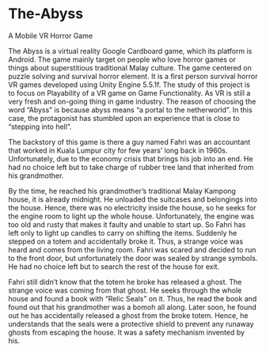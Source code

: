 # The-Abyss
A Mobile VR Horror Game

The Abyss is a virtual reality Google Cardboard game, which its platform is Android. 
The game mainly target on people who love horror games or things about superstitious traditional Malay culture. 
The game centered on puzzle solving and survival horror element. 
It is a first person survival horror VR games developed using Unity Engine 5.5.1f. 
The study of this project is to focus on Playability of a VR game on Game Functionality. 
As VR is still a very fresh and on-going thing in game industry. 
The reason of choosing the word “Abyss” is because abyss means “a portal to the netherworld”. 
In this case, the protagonist has stumbled upon an experience that is close to “stepping into hell”. 

The backstory of this game is there a guy named Fahri was an accountant that worked in Kuala Lumpur city for few years’ long back in 1960s.
Unfortunately, due to the economy crisis that brings his job into an end. 
He had no choice left but to take charge of rubber tree land that inherited from his grandmother. 

By the time, he reached his grandmother’s traditional Malay Kampong house, it is already midnight. 
He unloaded the suitcases and belongings into the house. 
Hence, there was no electricity inside the house, so he seeks for the engine room to light up the whole house. 
Unfortunately, the engine was too old and rusty that makes it faulty and unable to start up. 
So Fahri has left only to light up candles to carry on shifting the items. Suddenly he stepped on a totem and accidentally broke it. 
Thus, a strange voice was heard and comes from the living room. 
Fahri was scared and decided to run to the front door, but unfortunately the door was sealed by strange symbols.
He had no choice left but to search the rest of the house for exit. 

Fahri still didn’t know that the totem he broke has released a ghost. 
The strange voice was coming from that ghost. He seeks through the whole house and found a book with “Relic Seals” on it. 
Thus, he read the book and found out that his grandmother was a bomoh all along. 
Later soon, he found out he has accidentally released a ghost from the broke totem. 
Hence, he understands that the seals were a protective shield to prevent any runaway ghosts from escaping the house. 
It was a safety mechanism invented by his.
